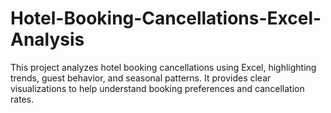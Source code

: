 # Hotel-Booking-Cancellations-Excel-Analysis
This project analyzes hotel booking cancellations using Excel, highlighting trends, guest behavior, and seasonal patterns. It provides clear visualizations to help understand booking preferences and cancellation rates.
